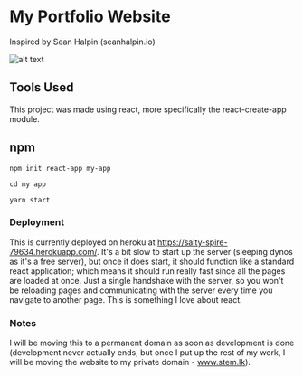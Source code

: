 # My Portfolio Website
Inspired by Sean Halpin (seanhalpin.io)

![alt text](https://salty-spire-79634.herokuapp.com/share.png)


## Tools Used
This project was made using react, more specifically the react-create-app module.


## npm
`npm init react-app my-app`

`cd my app`

`yarn start`


### Deployment
This is currently deployed on heroku at https://salty-spire-79634.herokuapp.com/. It's a bit slow to start up the server (sleeping dynos as it's a free server), but once it does start, it should function like a standard react application; which means it should run really fast since all the pages are loaded at once. Just a single handshake with the server, so you won't be reloading pages and communicating with the server every time you navigate to another page. This is something I love about react.


### Notes
I will be moving this to a permanent domain as soon as development is done (development never actually ends, but once I put up the rest of my work,
I will be moving the website to my private domain - www.stem.lk).
